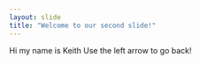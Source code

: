 ```yaml
---
layout: slide
title: "Welcome to our second slide!"
---
```

Hi my name is Keith
Use the left arrow to go back!
